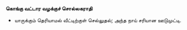 **கொங்கு வட்டார வழக்குச் சொல்லகராதி**
- யாருக்கும் தெரியாமல் வீட்டிற்குள் செல்லுதல்; அந்த நாய் சரியான ஊடுமுட்டி.

